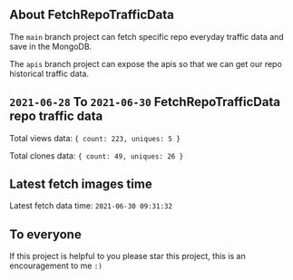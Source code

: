 ## About FetchRepoTrafficData

The `main` branch project can fetch specific repo everyday traffic data and save in the MongoDB.

The `apis` branch project can expose the apis so that we can get our repo historical traffic data.

## `2021-06-28` To `2021-06-30` FetchRepoTrafficData repo traffic data

Total views data: `{ count: 223, uniques: 5 }`

Total clones data: `{ count: 49, uniques: 26 }`

## Latest fetch images time

Latest fetch data time: `2021-06-30 09:31:32`

## To everyone

If this project is helpful to you please star this project, this is an encouragement to me `:)`



